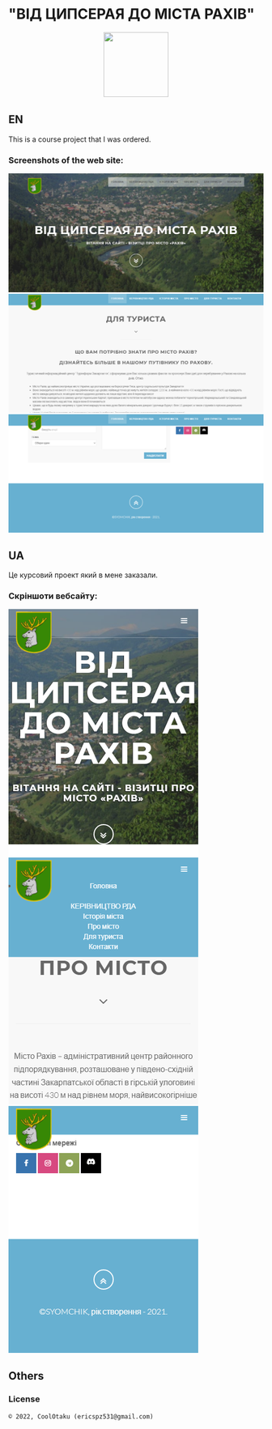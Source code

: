 # "ВІД ЦИПСЕРАЯ ДО МІСТА РАХІВ"

<p align="center"><img width="128" height="128" src="assets/img/logo.png" /></p>

## EN

This is a course project that I was ordered.

### Screenshots of the web site:

<p>
  <img src="screens/s1.png" height="20%"/>
  <img src="screens/s2.png" height="20%"/>
  <img src="screens/s3.png" height="20%"/>
</p>

## UA

Це курсовий проект який в мене заказали.

### Скріншоти вебсайту:

<p>
  <img src="screens/sm1.png" height="20%"/>
  <img src="screens/sm2.png" height="20%"/>
  <img src="screens/sm3.png" height="20%"/>
</p>

## Others

### License

```
© 2022, CoolOtaku (ericspz531@gmail.com)
```
